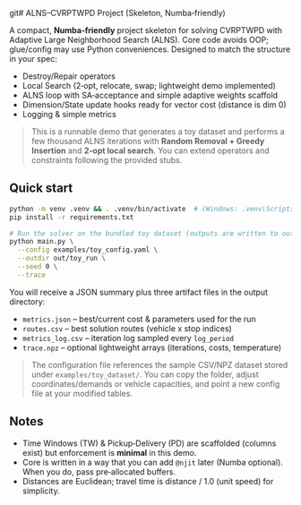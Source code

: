 git# ALNS–CVRPTWPD Project (Skeleton, Numba‑friendly)

A compact, **Numba‑friendly** project skeleton for solving CVRPTWPD with Adaptive Large Neighborhood Search (ALNS).
Core code avoids OOP; glue/config may use Python conveniences. Designed to match the structure in your spec:
- Destroy/Repair operators
- Local Search (2‑opt, relocate, swap; lightweight demo implemented)
- ALNS loop with SA‑acceptance and simple adaptive weights scaffold
- Dimension/State update hooks ready for vector cost (distance is dim 0)
- Logging & simple metrics

> This is a runnable demo that generates a toy dataset and performs a few thousand ALNS iterations with
> **Random Removal + Greedy Insertion** and **2‑opt local search**. You can extend operators and constraints
> following the provided stubs.

## Quick start

```bash
python -m venv .venv && . .venv/bin/activate  # (Windows: .venv\Scripts\activate)
pip install -r requirements.txt

# Run the solver on the bundled toy dataset (outputs are written to out/toy_run)
python main.py \
  --config examples/toy_config.yaml \
  --outdir out/toy_run \
  --seed 0 \
  --trace
```

You will receive a JSON summary plus three artifact files in the output directory:

- `metrics.json` – best/current cost & parameters used for the run
- `routes.csv` – best solution routes (vehicle x stop indices)
- `metrics_log.csv` – iteration log sampled every `log_period`
- `trace.npz` – optional lightweight arrays (iterations, costs, temperature)

> The configuration file references the sample CSV/NPZ dataset stored under
> `examples/toy_dataset/`. You can copy the folder, adjust coordinates/demands or
> vehicle capacities, and point a new config file at your modified tables.

## Notes

- Time Windows (TW) & Pickup‑Delivery (PD) are scaffolded (columns exist) but enforcement is **minimal** in this demo.
- Core is written in a way that you can add `@njit` later (Numba optional). When you do, pass pre‑allocated buffers.
- Distances are Euclidean; travel time is distance / 1.0 (unit speed) for simplicity.
